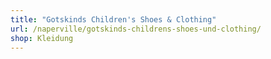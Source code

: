 ```yaml
---
title: "Gotskinds Children's Shoes & Clothing"
url: /naperville/gotskinds-childrens-shoes-und-clothing/
shop: Kleidung
---
```

